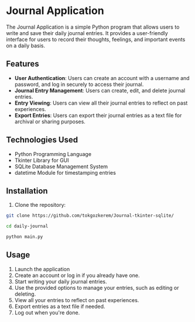 # Journal Application

The Journal Application is a simple Python program that allows users to write and save their daily journal entries. It provides a user-friendly interface for users to record their thoughts, feelings, and important events on a daily basis.

## Features

- **User Authentication**: Users can create an account with a username and password, and log in securely to access their journal.
- **Journal Entry Management**: Users can create, edit, and delete journal entries.
- **Entry Viewing**: Users can view all their journal entries to reflect on past experiences.
- **Export Entries**: Users can export their journal entries as a text file for archival or sharing purposes.

## Technologies Used

- Python Programming Language
- Tkinter Library for GUI
- SQLite Database Management System
- datetime Module for timestamping entries

## Installation

1. Clone the repository:
```bash
git clone https://github.com/tokgozkerem/Journal-tkinter-sqlite/
```
```bash
cd daily-journal
```
```bash
python main.py
```
## Usage
1. Launch the application
2. Create an account or log in if you already have one.
3. Start writing your daily journal entries.
4. Use the provided options to manage your entries, such as editing or deleting.
5. View all your entries to reflect on past experiences.
6. Export entries as a text file if needed.
7. Log out when you're done.
